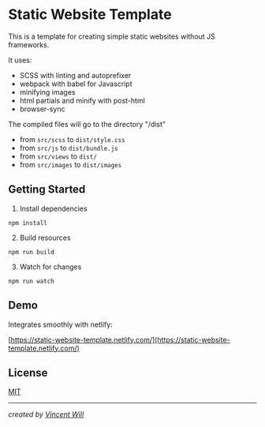 # Static Website Template

This is a template for creating simple static websites without JS frameworks.

It uses:
- SCSS with linting and autoprefixer
- webpack with babel for Javascript
- minifying images
- html partials and minify with post-html
- browser-sync

The compiled files will go to the directory "/dist"

- from `src/scss` to `dist/style.css`
- from `src/js` to `dist/bundle.js`
- from `src/views` to `dist/`
- from `src/images` to `dist/images`

## Getting Started

1. Install dependencies
```
npm install
```

2. Build resources
```
npm run build
```

3. Watch for changes
```
npm run watch
```

## Demo

Integrates smoothly with netlify:

[https://static-website-template.netlify.com/](https://static-website-template.netlify.com/)


## License
[MIT](https://choosealicense.com/licenses/mit/)


---

*created by [Vincent Will](https://vincentwill.com/)*
